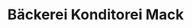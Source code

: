 ---
title: "Bäckerei Konditorei Mack"
url: /dettenheim/baeckerei-konditorei-mack/
shop: Bäckerei
---